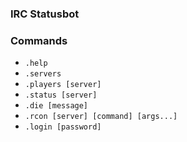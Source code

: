 ### IRC Statusbot ###

### Commands ###
+ `.help`
+ `.servers`
+ `.players [server]`
+ `.status [server]`
+ `.die [message]`
+ `.rcon [server] [command] [args...]`
+ `.login [password]`